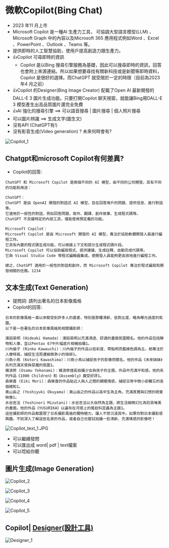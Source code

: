 # 微軟Copilot(Bing Chat)
- 2023 年11 月上市
- Microsoft Copilot 是一種Al 生產力工具， 可協調大型語言模型(LLM) 、Microsoft Graph 中的內容以及Microsoft 365 應用程式例如Word 、Excel 、PowerPoint 、Outlook 、Teams 等。
- 提供即時的人工智慧協助，使用戶提高創造力跟生產力。
- 👍️Copilot 可尋即時的資訊
  - Copilot 是以Bing 搜尋引擎服務為基礎，因此可以搜尋即時的資訊，回答也會附上來源連結。所以如果想要尋找有關新科技或是新聞等即時資料， Copilot 是很好的選擇。而ChatGPT 就受限於一定的時限（目前為2023 年4 月之前）
- 👍️Copilot 的Designer(Bing Image Creator) 配載了Open Al 最新開發的DALL-E 3 圖片生成功能。只要打開Copilot 聊天視窗，就能讓Bing用DALL-E 3 模型產生出高品質圖片還完全免費
- 👍️AI 強化的搜尋引擎 ==> 可以語音搜尋 | 圖片搜尋 | 個人照片搜尋
- 可以圖片辨識 ==> 生成文字(圖生文)
- 沒有API (ChatGPT有!)
- 沒有影音生成(Video generation) ? 未來何時會有?

![Copilot_1](./pics/Copilot_1.JPG)

## Chatgpt和microsoft Copilot有何差異?
- Copilot的回答:
```
ChatGPT 和 Microsoft Copilot 是兩個不同的 AI 模型，由不同的公司開發，具有不同的功能和用途：

ChatGPT：
ChatGPT 是由 OpenAI 開發的對話式 AI 模型，旨在回答用戶的問題、提供信息、進行對話等。
它適用於一般性的對話，例如回答問題、寫作、翻譯、創作故事、生成程式碼等。
ChatGPT 不具備特定的內部工具，僅能使用預定義的功能。

Microsoft Copilot：
Microsoft Copilot 是由 Microsoft 開發的 AI 模型，專注於協助軟體開發人員進行編程工作。
它具有內置的程式碼生成功能，可以根據上下文和提示生成程式碼片段。
Microsoft Copilot 可以協助編寫程式、提供建議、生成註釋、自動完成代碼等。
它與 Visual Studio Code 等程式編輯器集成，使開發人員能夠更高效地進行編程工作。

總之，ChatGPT 適用於一般性的對話和創作，而 Microsoft Copilot 專注於程式編寫和開發相關的任務。1234
```
## 文本生成(Text Generation)
- 提問詞: 請列出著名的日本影像風格
- Copilot的回答:
```
日本的影像風格一直以來都受到許多人的喜愛，特別是那種清新、低對比度、略為曝光過度的氛圍。
以下是一些著名的日本影像風格和相關攝影師：

濱田英明 (Hideaki Hamada)：濱田英明以充滿清透、舒適的畫面氛圍聞名。他的作品包括靜物和人像，並以Pentax 67中片幅底片相機拍攝1。
川內倫子 (Rinko Kawauchi)：川內倫子的作品以低彩度、帶點明亮藍綠色調為主。她專注於人像特寫，捕捉生活周遭細微渺小的瑣碎1。
川島小鳥 (Kotori Kawashima)：川島小鳥以捕捉孩子的影像而聞名，他的作品《未來妹妹》系列充滿天使與惡魔的氛圍1。
橫浪修 (Osamu Yokonami)：橫浪修擅長拍攝少女與孩子的主題，作品中充滿平和感。他的系列作品《1000 Children》和《Assembly》廣受好評1。
森榮喜 (Eiki Mori)：森榮喜的作品貼近人與人之間的親暱情感，捕捉日常中微小卻難忘的各個總和1。
奧山由之 (Yoshiyuki Okuyama)：奧山由之的作品以高中生為主角，充滿真實與幻想的視覺映像1。
水谷吉法 (Yoshinori Mizutani)：水谷吉法以大自然為主題，將生活細微幻化為別具唯美的畫面。他的作品《YUSURIKA》以遍布在河堤上的搖蚊科昆蟲為主題1。
這些攝影師的作品都展現了日系攝影風格的獨特魅力，讓人不禁沉浸其中。如果你對日本攝影感興趣，不妨深入了解這些名家的作品，或者自己也嘗試拍攝一些清新、充滿情感的影像吧！
```
![Copilot_text_1.JPG](./pics/Copilot_text_1.JPG)


- 可以繼續發問
- 可以匯出成 word| pdf | text檔案
- 可以唸給你聽

## 圖片生成(Image Generation)

![Copilot_2](./pics/Copilot_2.JPG)

![Copilot_3](./pics/Copilot_3.JPG)

![Copilot_4](./pics/Copilot_4.JPG)

![Copilot_5](./pics/Copilot_5.JPG)

## Copilot| [Designer(設計工具)](https://www.bing.com/images/create)

![Designer_1](./pics/DESIGNER_1.png)
